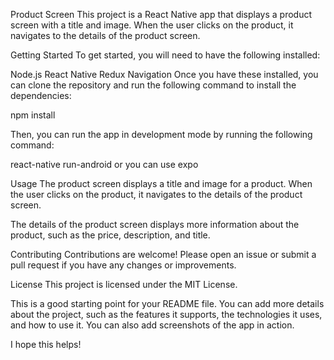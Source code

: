 Product Screen
This project is a React Native app that displays a product screen with a title and image. When the user clicks on the product, it navigates to the details of the product screen.

Getting Started
To get started, you will need to have the following installed:

Node.js
React Native
Redux
Navigation
Once you have these installed, you can clone the repository and run the following command to install the dependencies:

npm install


Then, you can run the app in development mode by running the following command:

react-native run-android or you can use expo 

Usage
The product screen displays a title and image for a product. When the user clicks on the product, it navigates to the details of the product screen.

The details of the product screen displays more information about the product, such as the price, description, and title.

Contributing
Contributions are welcome! Please open an issue or submit a pull request if you have any changes or improvements.

License
This project is licensed under the MIT License.

This is a good starting point for your README file. You can add more details about the project, such as the features it supports, the technologies it uses, and how to use it. You can also add screenshots of the app in action.

I hope this helps!
